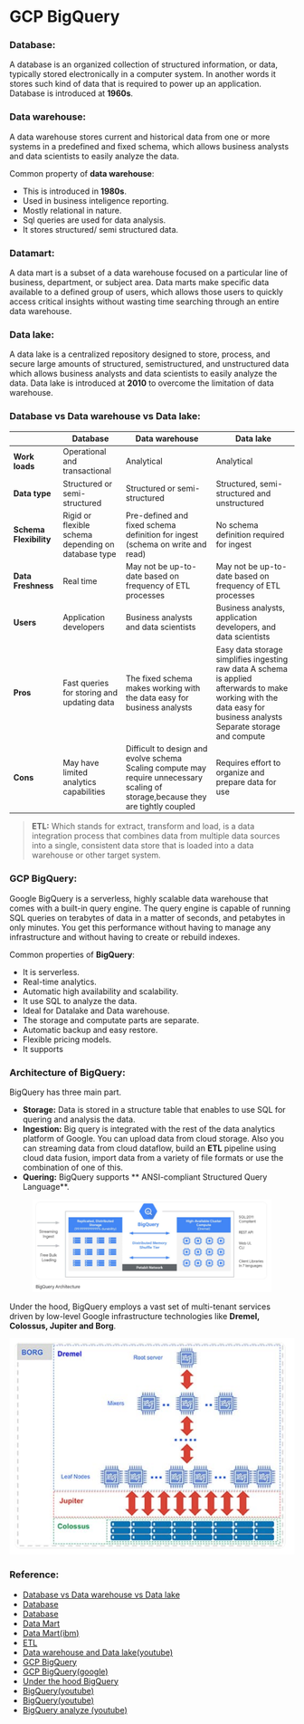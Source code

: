 # GCP BigQuery

### Database:

A database is an organized collection of structured information, or data, typically stored electronically in a computer system. In another words
it stores such kind of data that is required to power up an application. Database is introduced at **1960s**.

### Data warehouse:

A data warehouse stores current and historical data from one or more systems in a predefined and fixed schema, which allows business analysts and data scientists to easily analyze the data.

Common property of **data warehouse**: 

* This is introduced in **1980s**.
* Used in business inteligence reporting.
* Mostly relational in nature.
* Sql queries are used for data analysis.
* It stores structured/ semi structured data.

### Datamart:

A data mart is a subset of a data warehouse focused on a particular line of business, department, or subject area. Data marts make specific data available to a defined group of users, which allows those users to quickly access critical insights without wasting time searching through an entire data warehouse.

### Data lake:

A data lake is a centralized repository designed to store, process, and secure large amounts of structured, semistructured, and unstructured data which allows business analysts and data scientists to easily analyze the data. Data lake is introduced at **2010** to overcome the limitation of data warehouse.

### Database vs Data warehouse vs Data lake:

|          |Database | Data warehouse | Data lake|
|----------|---------|----------------|----------|
|**Work loads**| Operational and transactional | Analytical | Analytical|
|**Data type**| Structured or semi-structured| Structured or semi-structured | Structured, semi-structured and unstructured |
|**Schema Flexibility**| Rigid or flexible schema depending on database type | Pre-defined and fixed schema definition for ingest (schema on write and read)| No schema definition required for ingest|
|**Data Freshness** | Real time| May not be up-to-date based on frequency of ETL processes| May not be up-to-date based on frequency of ETL processes|
|**Users**| Application developers | Business analysts and data scientists| Business analysts, application developers, and data scientists|
|**Pros**| Fast queries for storing and updating data | The fixed schema makes working with the data easy for business analysts | Easy data storage simplifies ingesting raw data A schema is applied afterwards to make working with the data easy for business analysts Separate storage and compute|
|**Cons**| May have limited analytics capabilities | Difficult to design and evolve schema Scaling compute may require unnecessary scaling of storage,because they are tightly coupled | Requires effort to organize and prepare data for use|

> **ETL:** Which stands for extract, transform and load, is a data integration process that combines data from multiple data sources into a single, consistent data store that is loaded into a data warehouse or other target system.

### GCP BigQuery:

Google BigQuery is a serverless, highly scalable data warehouse that comes with a built-in query engine. The query engine is capable of running SQL queries on terabytes of data in a matter of seconds, and petabytes in only minutes. You get this performance without having to manage any infrastructure and without having to create or rebuild indexes.

Common properties of **BigQuery**:

* It is serverless.
* Real-time analytics.
* Automatic high availability and scalability.
* It use SQL to analyze the data.
* Ideal for Datalake and Data warehouse.
* The storage and computate parts are separate.
* Automatic backup and easy restore.
* Flexible pricing models.
* It supports 

### Architecture of BigQuery:

BigQuery has three main part.

* **Storage:** Data is stored in a structure table that enables to use SQL for quering and analysis the data. 
* **Ingestion:** Big query is integrated with the rest of the data analytics platform of  Google. You can upload data from cloud storage. Also you can streaming data from cloud dataflow, build an **ETL** pipeline using cloud data fusion, import data from a variety of file formats or use the combination of one of this.
* **Quering:** BigQuery supports ** ANSI-compliant Structured Query Language**.

<figure><img src="../.gitbook/assets/gcp_big_query.png" alt=""><figcaption></figcaption></figure>

Under the hood, BigQuery employs a vast set of multi-tenant services driven by low-level Google infrastructure technologies like **Dremel, Colossus, Jupiter and Borg**.

[<img src="../.gitbook/assets/under_the_hood_big_query.png" alt="">](https://cloud.google.com/blog/products/bigquery/bigquery-under-the-hood)

### Reference:

* [Database vs Data warehouse vs Data lake](https://www.mongodb.com/databases/data-lake-vs-data-warehouse-vs-database#:~:text=A%20database%20stores%20the%20current,to%20easily%20analyze%20the%20data.)
* [Database](https://www.oracle.com/database/what-is-database/)
* [Database](https://www.oracle.com/database/what-is-database/)
* [Data Mart](https://www.oracle.com/autonomous-database/what-is-data-mart/)
* [Data Mart(ibm)](https://www.ibm.com/cloud/learn/data-mart#:~:text=A%20data%20mart%20is%20a,through%20an%20entire%20data%20warehouse.)
* [ETL](https://www.ibm.com/cloud/learn/etl#:~:text=ETL%2C%20which%20stands%20for%20extract,warehouse%20or%20other%20target%20system.)
* [Data warehouse and Data lake(youtube)](https://www.youtube.com/watch?v=Mk6DazkDWoA)
* [GCP BigQuery](https://www.oreilly.com/library/view/google-bigquery-the/9781492044451/ch01.html)
* [GCP BigQuery(google)](https://cloud.google.com/blog/products/data-analytics/new-blog-series-bigquery-explained-overview)
* [Under the hood BigQuery](https://cloud.google.com/blog/products/bigquery/bigquery-under-the-hood)
* [BigQuery(youtube)](https://www.youtube.com/watch?v=X0-vsku-wtQ)
* [BigQuery(youtube)](https://www.youtube.com/watch?v=d3MDxC_iuaw)
* [BigQuery analyze (youtube)](https://www.youtube.com/watch?v=Wx-aEcTf2h4)
